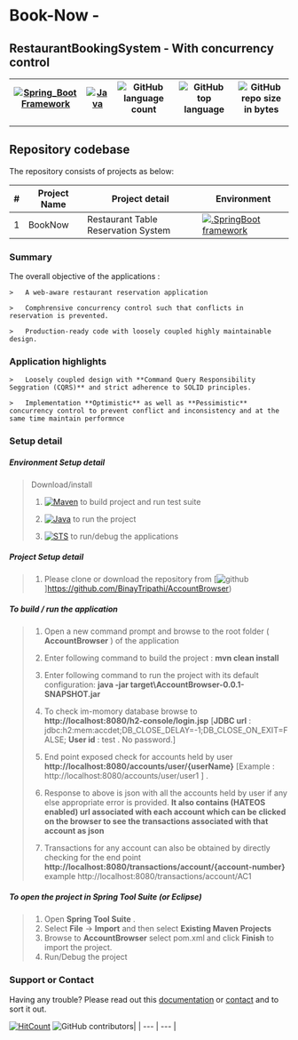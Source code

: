 
# Book-Now - 
## RestaurantBookingSystem - With concurrency control

[![Spring_Boot Framework](https://img.shields.io/badge/Springboot-2.3.3.RELEASE_Framework-blue.svg?style=plastic)](https://start.spring.io/) |[![Java](https://img.shields.io/badge/Java-1.8-blue.svg?style=plastic)](https://www.oracle.com/java/technologies/javase-jdk8-downloads.html) | ![GitHub language count](https://img.shields.io/github/languages/count/BinayTripathi/ServiceVictoria-ChildrenInQueue.svg) | ![GitHub top language](https://img.shields.io/github/languages/top/BinayTripathi/ServiceVictoria-ChildrenInQueue.svg) |![GitHub repo size in bytes](https://img.shields.io/github/repo-size/BinayTripathi/ServiceVictoria-ChildrenInQueue.svg) 
| --- | ---          | ---        | ---      | ---        | 

---------------------------------------

## Repository codebase
 
The repository consists of projects as below:


| # |Project Name | Project detail| Environment |
| ---| ---  | ---            | --- |
| 1 | BookNow| Restaurant Table Reservation System   | [![.SpringBoot framework](https://img.shields.io/badge/Springboot-2.2.6.RELEASE_Framework-blue.svg?style=plastic)](https://start.spring.io/)|

### Summary

The overall objective of the applications :
```
>   A web-aware restaurant reservation application 

>   Comphrensive concurrency control such that conflicts in reservation is prevented.

>   Production-ready code with loosely coupled highly maintainable design.

```


### Application highlights
```
>   Loosely coupled design with **Command Query Responsibility Seggration (CQRS)** and strict adherence to SOLID principles.

>   Implementation **Optimistic** as well as **Pessimistic** concurrency control to prevent conflict and inconsistency and at the same time maintain performnce 
```

### Setup detail

##### Environment Setup detail

> Download/install   	
>	1.	[![Maven](https://img.shields.io/badge/Mavan-3.6.3-blue.svg?style=plastic)](https://maven.apache.org/download.cgi) to build project and run test suite
>   
>   2. [![Java](https://img.shields.io/badge/Java-1.8_-blue.svg?style=plastic)](https://www.oracle.com/java/technologies/javase-jdk8-downloads.html) to run the project
>   
>	3. [![STS](https://img.shields.io/badge/Spring_Tool_Suite-STS-blue.svg?style=plastic)](https://spring.io/tools) to run/debug the applications
>	

##### Project Setup detail

>   1. Please clone or download the repository from [![github](https://img.shields.io/badge/git-hub-blue.svg?style=plastic)]https://github.com/BinayTripathi/AccountBrowser) 
>   
#####  To build / run the application

>   1. Open a new command prompt and browse to the root folder ( **AccountBrowser** ) of the application 
>   
>   2. Enter following command to build the project : **mvn clean install** 
>   
>   3. Enter following command to run the project with its default configuration: **java -jar target\AccountBrowser-0.0.1-SNAPSHOT.jar**
>   
>   4. To check im-momory database browse to **http://localhost:8080/h2-console/login.jsp**  [**JDBC url** : jdbc:h2:mem:accdet;DB_CLOSE_DELAY=-1;DB_CLOSE_ON_EXIT=FALSE;  **User id** : 
test  . No password.]
>   
>   5. End point exposed check for accounts held by user  **http://localhost:8080/accounts/user/{userName}**  [Example : http://localhost:8080/accounts/user/user1 ] . 
>   
>   6. Response to above is json with all the accounts held by user if any else appropriate error is provided. **It also contains (HATEOS enabled) url associated with each account which can be clicked on the browser to see the transactions associated with that account as json**  
>   
>   7. Transactions for any account can also be obtained by directly checking for the end point **http://localhost:8080/transactions/account/{account-number}**  example http://localhost:8080/transactions/account/AC1



##### To open the project in Spring Tool Suite (or Eclipse)
>   1. Open **Spring Tool Suite** .
>   2. Select **File** ->  **Import** and then select **Existing Maven Projects**
>   3. Browse to  **AccountBrowser** select pom.xml and click **Finish** to import the project.
>   4. Run/Debug the project

### Support or Contact

Having any trouble? Please read out this [documentation](https://github.com/BinayTripathi/AccountBrowser/blob/master/README.md) or [contact](mailto:binay.mckv@gmail.com) and to sort it out.

[![HitCount](http://hits.dwyl.com/BinayTripathi/BookNow.svg)](http://hits.dwyl.com/BinayTripathi/BookNow) ![GitHub contributors](https://img.shields.io/github/contributors/BinayTripathi/AccountBrowser)|
 | --- | --- |



